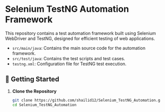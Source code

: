 # Selenium TestNG Automation Framework

This repository contains a test automation framework built using Selenium WebDriver and TestNG, designed for efficient testing of web applications.

- `src/main/java`: Contains the main source code for the automation framework.
- `src/test/java`: Contains the test scripts and test cases.
- `testng.xml`: Configuration file for TestNG test execution.

## 🚀 Getting Started

1. **Clone the Repository**

   ```bash
   git clone https://github.com/shailid12/Selenium_TestNG_Automation.git
   cd Selenium_TestNG_Automation
